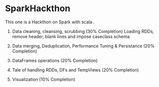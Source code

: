 # SparkHackthon
This one is a Hackthon on Spark with scala .

1.	Data cleaning, cleansing, scrubbing (30% Completion)
Loading RDDs, remove header, blank lines and impose caseclass schema

2.	Data merging, Deduplication, Performance Tuning & Persistance  (20% Completion)

3.	DataFrames operations  (20% Completion)


4.	Tale of handling RDDs, DFs and TempViews  (20% Completion)

5.	Visualization  (10% Completion)
